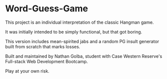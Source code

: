 # Word-Guess-Game

This project is an individual interpretation of the classic Hangman game. 

It was initially intended to be simply functional, but that got boring. 

This version includes mean-spirited jabs and a random PG insult generator built from scratch that marks losses. 

Built and maintained by Nathan Golba, student with Case Western Reserve's Full-stack Web Development Bootcamp.

Play at your own risk. 